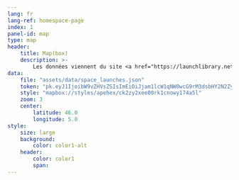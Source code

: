 ```yaml
---
lang: fr
lang-ref: homespace-page
index: 1
panel-id: map
type: map
header:
    title: Map(box)
    description: >-
        Les données viennent du site <a href="https://launchlibrary.net/">launch library</a> et sont au format (geo)json.
data:
    file: "assets/data/space_launches.json"
    token: "pk.eyJ1IjoibW9vZHVsZSIsImEiOiJjam1lcW1qNW0wcG9rM3dsbHY2N2ZyZ29iIn0.TkBXhBxfadbKKkRH7320Ng"
    style: "mapbox://styles/apehex/ck2zy2xee00rk1cnowy174a5l"
    zoom: 3
    center:
        latitude: 46.0
        longitude: 5.0
style:
    size: large
    background:
        color: color1-alt
    header:
        color: color1
        span:
---
```

